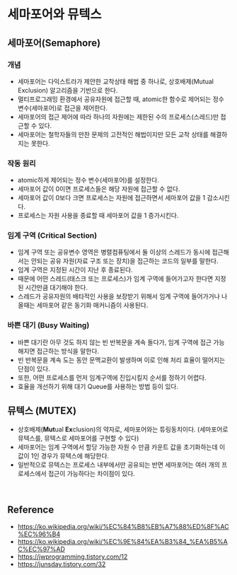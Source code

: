# 세마포어와 뮤텍스

## 세마포어(Semaphore)

### 개념
- 세마포어는 다익스트라가 제안한 교착상태 해법 중 하나로, 상호배제(Mutual Exclusion) 알고리즘을 기반으로 한다.
- 멀티프로그래밍 환경에서 공유자원에 접근할 때, atomic한 함수로 제어되는 정수 변수(세마포어)로 접근을 제어한다.
- 세마포어의 접근 제어에 따라 하나의 자원에는 제한된 수의 프로세스(스레드)만 접근할 수 있다.
- 세마포어는 철학자들의 만찬 문제의 고전적인 해법이지만 모든 교착 상태를 해결하지는 못한다.

### 작동 원리
- atomic하게 제어되는 정수 변수(세마포어)를 설정한다.
- 세마포어 값이 0이면 프로세스들은 해당 자원에 접근할 수 없다.
- 세마포어 값이 0보다 크면 프로세스는 자원에 접근하면서 세마포어 값을 1 감소시킨다.
- 프로세스는 자원 사용을 종료할 때 세마포어 값을 1 증가시킨다.

### 임계 구역 (Critical Section)
- 임계 구역 또는 공유변수 영역은 병렬컴퓨팅에서 둘 이상의 스레드가 동시에 접근해서는 안되는 공유 자원(자료 구조 또는 장치)을 접근하는 코드의 일부를 말한다.
- 임계 구역은 지정된 시간이 지난 후 종료된다. 
- 때문에 어떤 스레드(태스크 또는 프로세스)가 임계 구역에 들어가고자 한다면 지정된 시간만큼 대기해야 한다. 
- 스레드가 공유자원의 배타적인 사용을 보장받기 위해서 임계 구역에 들어가거나 나올때는 세마포어 같은 동기화 매커니즘이 사용된다.

### 바쁜 대기 (Busy Waiting)
- 바쁜 대기란 아무 것도 하지 않는 빈 반복문을 계속 돌다가, 임계 구역에 접근 가능해지면 접근하는 방식을 말한다.
- 빈 반복문을 계속 도는 동안 문맥교환이 발생하며 이로 인해 처리 효율이 떨어지는 단점이 있다.
- 또한, 어떤 프로세스를 먼저 임계구역에 진입시킬지 순서를 정하기 어렵다.
- 효율을 개선하기 위해 대기 Queue를 사용하는 방법 등이 있다.


## 뮤텍스 (MUTEX)
- 상호배제(**Mut**ual **Ex**clusion)의 약자로, 세마포어와는 튜링동치이다. (세마포어로 뮤텍스를, 뮤텍스로 세마포어를 구현할 수 있다)
- 세마포어는 임계 구역에서 할당 가능한 자원 수 만큼 카운트 값을 초기화하는데 이 값이 1인 경우가 뮤텍스에 해당한다.
- 일반적으로 뮤텍스는 프로세스 내부에서만 공유되는 반면 세마포어는 여러 개의 프로세스에서 접근이 가능하다는 차이점이 있다.


<br>

## Reference

- https://ko.wikipedia.org/wiki/%EC%84%B8%EB%A7%88%ED%8F%AC%EC%96%B4
- https://ko.wikipedia.org/wiki/%EC%9E%84%EA%B3%84_%EA%B5%AC%EC%97%AD
- https://jwprogramming.tistory.com/12
- https://junsday.tistory.com/32
